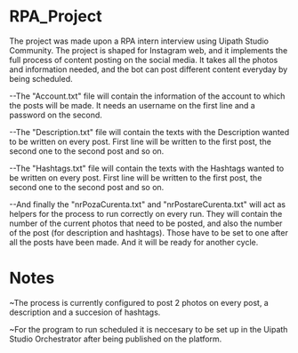 # RPA_Project
  The project was made upon a RPA intern interview using Uipath Studio Community. The project is shaped for Instagram web, and it implements the full process of content posting on the social media. It takes all the photos and information needed, and the bot can post different content everyday by being scheduled.

--The "Account.txt" file will contain the information of the account to which the posts will be made. It needs an username on the first line and a password on the second.

--The "Description.txt" file will contain the texts with the Description wanted to be written on every post. First line will be written to the first post, the second one to the second post and so on.

--The "Hashtags.txt" file will contain the texts with the Hashtags wanted to be written on every post. First line will be written to the first post, the second one to the second post and so on.

--And finally the "nrPozaCurenta.txt" and "nrPostareCurenta.txt" will act as helpers for the process to run correctly on every run. They will contain the number of the current photos that need to be posted,
  and also the number of the post (for description and hashtags). Those have to be set to one after all the posts have been made. And it will be ready for another cycle.
  
# Notes
   ~The process is currently configured to post 2 photos on every post, a description and a succesion of hashtags.        
   
   ~For the program to run scheduled it is neccesary to be set up in the Uipath Studio Orchestrator after being published on the platform.
